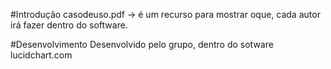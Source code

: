 #Introdução
    casodeuso.pdf -> é um recurso para mostrar oque,
    cada autor irá fazer dentro do software.

#Desenvolvimento
    Desenvolvido pelo grupo, dentro do sotware lucidchart.com